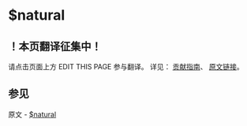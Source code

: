 # $natural

## ！本页翻译征集中！

请点击页面上方 EDIT THIS PAGE 参与翻译。
详见：
[贡献指南]( https://github.com/JinMuInfo/MongoDB-Manual-zh/blob/master/CONTRIBUTING.md )、
[原文链接](  https://docs.mongodb.com/manual/reference/operator/meta/natural/  )。

## 参见

原文 - [$natural]( https://docs.mongodb.com/manual/reference/operator/meta/natural/ )

